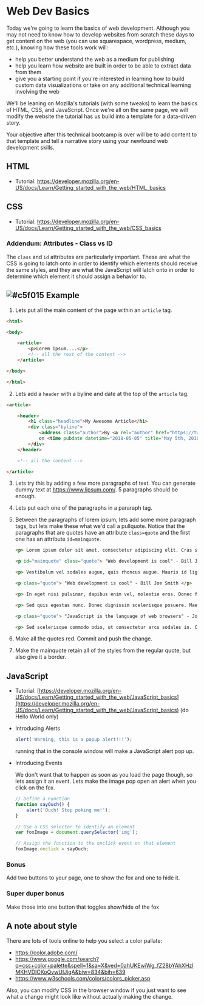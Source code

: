 # Web Dev Basics

Today we're going to learn the basics of web development. Although you may not need to know how to develop websites from scratch these days to get content on the web (you can use squarespace, wordpress, medium, etc.), knowing how these tools work will:

- help you better understand the web as a medium for publishing
- help you learn how website are built in order to be able to extract data from them
- give you a starting point if you're interested in learning how to build custom data visualizations or take on any additional technical learning involving the web

We'll be leaning on Mozilla's tutorials (with some tweaks) to learn the basics of HTML, CSS, and JavaScript. Once we're all on the same page, we will modify the website the tutorial has us build into a template for a data-driven story. 

Your objective after this technical bootcamp is over will be to add content to that template and tell a narrative story using your newfound web development skills.

## HTML

* Tutorial: https://developer.mozilla.org/en-US/docs/Learn/Getting_started_with_the_web/HTML_basics

## CSS
* Tutorial: https://developer.mozilla.org/en-US/docs/Learn/Getting_started_with_the_web/CSS_basics

### Addendum: Attributes - Class vs ID

The `class` and `id` attributes are particularly important. These are what the CSS is going to latch onto in order to identify which elements should receive the same styles, and they are what the JavaScript will latch onto in order to determine which element it should assign a behavior to.

## ![#c5f015](https://placehold.it/15/c5f015/000000?text=+) Example

1. Lets put all the main content of the page within an `article` tag.

```html
<html>

<body>

	<article>
		<p>Lorem Ipsum....</p>
		<!-- all the rest of the content -->
	</article>

</body>

</html>

```

2. Lets add a `header` with a byline and date at the top of the `article` tag.

```html
<article>

	<header>
		<h1 class="headline">My Awesome Article</h1>
		<div class="byline">
		    <address class="author">By <a rel="author" href="https://twitter.com/AlJohri">Al Johri</a></address> 
		    on <time pubdate datetime="2018-05-05" title="May 5th, 2018">5/5/2018</time>
		</div>
	</header>

	<!-- all the content -->

</article>
```

3. Lets try this by adding a few more paragraphs of text. You can generate dummy text at https://www.lipsum.com/. 5 paragraphs should be enough.

4. Lets put each one of the paragraphs in a pararaph tag.

5. Between the paragraphs of lorem ipsum, lets add some more paragraph tags, but lets make these what we'd call a pullquote. Notice that the paragraphs that are quotes have an attribute `class=quote` and the first one has an attribute `id=mainquote`.

	
	```html
	<p> Lorem ipsum dolor sit amet, consectetur adipiscing elit. Cras semper tellus quis est lacinia, non consectetur urna consequat. Aliquam sed finibus ipsum. Suspendisse nec euismod nibh. Donec id orci risus. Aliquam erat volutpat. Praesent in sem diam. Nam rutrum dui vitae ante scelerisque gravida. In eget erat sed tellus dignissim tincidunt eget non eros. Nulla facilisi. Aenean arcu tellus, gravida sed ex ut, pellentesque dapibus erat. Duis quis quam eget diam rhoncus euismod. </p>
	
	<p id="mainquote" class="quote"> "Web development is cool" - Bill Joe Smith </p>
	
	<p> Vestibulum vel sodales augue, quis rhoncus augue. Mauris id ligula turpis. Nulla facilisis massa sed pretium ornare. Class aptent taciti sociosqu ad litora torquent per conubia nostra, per inceptos himenaeos. Nunc nunc elit, euismod quis enim sed, hendrerit posuere dui. Aenean tempus lacinia turpis non molestie. Nullam imperdiet nibh erat, non aliquet nulla congue ac. Pellentesque habitant morbi tristique senectus et netus et malesuada fames ac turpis egestas. Donec feugiat enim vitae tempus euismod. Curabitur cursus eget orci vitae interdum. Sed varius luctus massa sit amet rhoncus. Morbi eget massa quis nibh tempor varius sit amet non felis. </p>
	
	<p class="quote"> "Web development is cool" - Bill Joe Smith </p>
	
	<p> In eget nisi pulvinar, dapibus enim vel, molestie eros. Donec facilisis odio sed massa pharetra cursus. Nullam felis ipsum, semper vitae hendrerit in, iaculis id enim. Mauris non consequat augue. Donec a placerat sem. Aenean lacus nibh, ullamcorper eu lacus quis, facilisis pretium quam. Donec pellentesque, metus at auctor dignissim, ligula purus tincidunt mi, sit amet eleifend tellus nulla vitae orci. Donec eget ipsum sem. In laoreet ac risus quis tristique. Suspendisse felis odio, cursus id sapien non, tincidunt euismod enim. Praesent in nisi justo. Mauris in bibendum elit. In hac habitasse platea dictumst. </p>
	
	<p> Sed quis egestas nunc. Donec dignissim scelerisque posuere. Maecenas eu ipsum justo. Fusce id dui lectus. Nulla aliquet pharetra aliquam. Class aptent taciti sociosqu ad litora torquent per conubia nostra, per inceptos himenaeos. Nam eu tincidunt quam, lacinia imperdiet massa. Duis sed vestibulum odio. </p>
	
	<p class="quote"> "JavaScript is the language of web browsers" - John Doe </p>
	
	<p> Sed scelerisque commodo odio, ut consectetur arcu sodales in. Curabitur vitae rhoncus arcu. Mauris hendrerit rhoncus diam sit amet hendrerit. Suspendisse potenti. Aenean semper rhoncus mi, non semper urna porta nec. Quisque condimentum est et ultricies aliquam. Etiam et eros in dolor tempus maximus eu id turpis. Aliquam ac leo sed ligula tincidunt vulputate. Suspendisse sagittis et mauris in euismod. Integer suscipit sapien sit amet nunc finibus, sed faucibus dui dictum. Phasellus ac velit nisi. </p>
	```

4. Make all the quotes red. Commit and push the change.
5. Make the mainquote retain all of the styles from the regular quote, but also give it a border.

## JavaScript

* Tutorial: [https://developer.mozilla.org/en-US/docs/Learn/Getting_started_with_the_web/JavaScript_basics](https://developer.mozilla.org/en-US/docs/Learn/Getting_started_with_the_web/JavaScript_basics) (do Hello World only)

* Introducing Alerts

	```javascript
	alert('Warning, this is a popup alert!!!');
	```
	
	running that in the console window will make a JavaScript alert pop up.

* Introducing Events

	We don't want that to happen as soon as you load the page though, so lets assign it an event. Lets make the image pop open an alert when you click on the fox.

	
	```javascript
	// Define a Function
	function sayOuch() {
		alert('Ouch! Stop poking me!');
	}
	
	// Use a CSS selector to identify an element
	var foxImage = document.querySelector('img');
	
	// Assign the function to the onclick event on that element
	foxImage.onclick = sayOuch;
	```
	
### Bonus
Add two buttons to your page, one to show the fox and one to hide it.

### Super duper bonus
Make those into one button that toggles show/hide of the fox

## A note about style

There are lots of tools online to help you select a color pallate:

* https://color.adobe.com/
* https://www.google.com/search?q=css+color+palette&spell=1&sa=X&ved=0ahUKEwiWg_fZ28bYAhXHzIMKHVDICKoQvwUIJigA&biw=834&bih=639
* https://www.w3schools.com/colors/colors_picker.asp

Also, you can modify CSS in the browser window if you just want to see what a change might look like without actually making the change.
